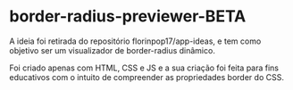 # border-radius-previewer-BETA

A ideia foi retirada do repositório florinpop17/app-ideas, e tem como objetivo ser um visualizador de border-radius dinâmico.

Foi criado apenas com HTML, CSS e JS e a sua criação foi feita para fins educativos com o intuito de compreender as propriedades border do CSS.

